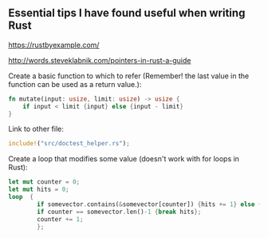 ## Essential tips I have found useful when writing Rust

https://rustbyexample.com/

http://words.steveklabnik.com/pointers-in-rust-a-guide

Create a basic function to which to refer (Remember! the last value in the function can be used as a return value.):
```rust
fn mutate(input: usize, limit: usize) -> usize {
	if input < limit {input} else {input - limit}
}
```
Link to other file:
```rust
include!("src/doctest_helper.rs");
```
Create a loop that modifies some value (doesn't work with for loops in Rust):
```rust
let mut counter = 0;
let mut hits = 0;
loop  {
		if somevector.contains(&somevector[counter]) {hits += 1} else {};		
		if counter == somevector.len()-1 {break hits};
		counter += 1;
		};
```
